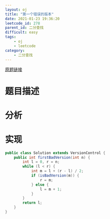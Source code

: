 ```yaml
---
layout: oj
title: "第一个错误的版本"
date: 2021-01-23 19:36:20
leetcode_id: 278
parent_id: 二分查找
difficult: easy
tags:
    - oj
    - leetcode
category:
    - 二分查找
---
```


[原题链接](https://leetcode-cn.com/problems/first-bad-version/)

# 题目描述

# 分析

# 实现

```java
public class Solution extends VersionControl {
    public int firstBadVersion(int n) {
        int l = 0, r = n;
        while (l < r) {
            int m = l + (r - l) / 2;
            if (isBadVersion(m)) {
                r = m;
            } else {
                l = m + 1;
            }
        }
        return l;
    }
}
```